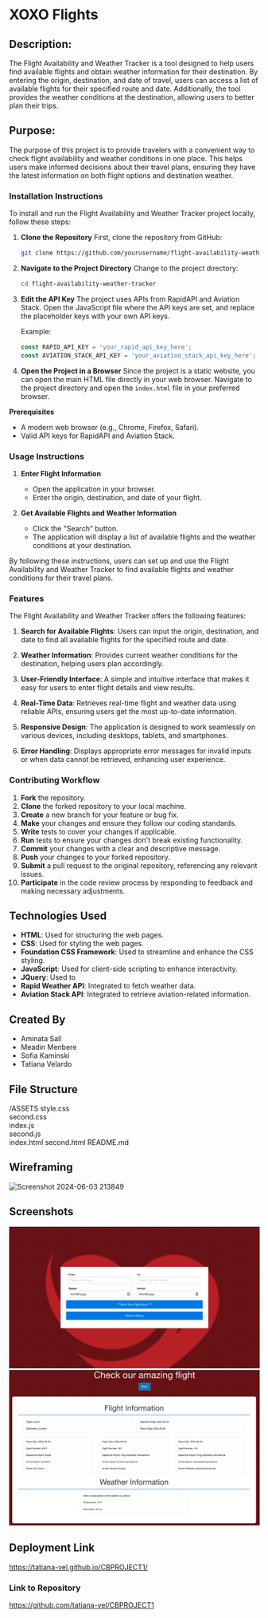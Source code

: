 # XOXO Flights

## Description:

The Flight Availability and Weather Tracker is a tool designed to help users find available flights and obtain weather information for their destination. By entering the origin, destination, and date of travel, users can access a list of available flights for their specified route and date. Additionally, the tool provides the weather conditions at the destination, allowing users to better plan their trips.

## Purpose:
The purpose of this project is to provide travelers with a convenient way to check flight availability and weather conditions in one place. This helps users make informed decisions about their travel plans, ensuring they have the latest information on both flight options and destination weather.

### Installation Instructions

To install and run the Flight Availability and Weather Tracker project locally, follow these steps:

1. **Clone the Repository**
   First, clone the repository from GitHub:
   ```sh
   git clone https://github.com/yourusername/flight-availability-weather-tracker.git
   ```

2. **Navigate to the Project Directory**
   Change to the project directory:
   ```sh
   cd flight-availability-weather-tracker
   ```

3. **Edit the API Key**
   The project uses APIs from RapidAPI and Aviation Stack. Open the JavaScript file where the API keys are set, and replace the placeholder keys with your own API keys.

   Example:
   ```javascript
   const RAPID_API_KEY = 'your_rapid_api_key_here';
   const AVIATION_STACK_API_KEY = 'your_aviation_stack_api_key_here';
   ```

4. **Open the Project in a Browser**
   Since the project is a static website, you can open the main HTML file directly in your web browser. Navigate to the project directory and open the `index.html` file in your preferred browser.

**Prerequisites**
- A modern web browser (e.g., Chrome, Firefox, Safari).
- Valid API keys for RapidAPI and Aviation Stack.

### Usage Instructions

1. **Enter Flight Information**
   - Open the application in your browser.
   - Enter the origin, destination, and date of your flight.

2. **Get Available Flights and Weather Information**
   - Click the "Search" button.
   - The application will display a list of available flights and the weather conditions at your destination.

By following these instructions, users can set up and use the Flight Availability and Weather Tracker to find available flights and weather conditions for their travel plans.

### Features

The Flight Availability and Weather Tracker offers the following features:

1. **Search for Available Flights**: Users can input the origin, destination, and date to find all available flights for the specified route and date.

2. **Weather Information**: Provides current weather conditions for the destination, helping users plan accordingly.

3. **User-Friendly Interface**: A simple and intuitive interface that makes it easy for users to enter flight details and view results.

4. **Real-Time Data**: Retrieves real-time flight and weather data using reliable APIs, ensuring users get the most up-to-date information.

5. **Responsive Design**: The application is designed to work seamlessly on various devices, including desktops, tablets, and smartphones.

6. **Error Handling**: Displays appropriate error messages for invalid inputs or when data cannot be retrieved, enhancing user experience.



### Contributing Workflow

1. **Fork** the repository.
2. **Clone** the forked repository to your local machine.
3. **Create** a new branch for your feature or bug fix.
4. **Make** your changes and ensure they follow our coding standards.
5. **Write** tests to cover your changes if applicable.
6. **Run** tests to ensure your changes don't break existing functionality.
7. **Commit** your changes with a clear and descriptive message.
8. **Push** your changes to your forked repository.
9. **Submit** a pull request to the original repository, referencing any relevant issues.
10. **Participate** in the code review process by responding to feedback and making necessary adjustments.

## Technologies Used

- **HTML**: Used for structuring the web pages.
- **CSS**: Used for styling the web pages.
- **Foundation CSS Framework**: Used to streamline and enhance the CSS styling.
- **JavaScript**: Used for client-side scripting to enhance interactivity.
- **JQuery**: Used to 
- **Rapid Weather API**: Integrated to fetch weather data.
- **Aviation Stack API**: Integrated to retrieve aviation-related information.

## Created By

- Aminata Sall
- Meadin Menbere
- Sofia Kaminski
- Tatiana Velardo

## File Structure

   /ASSETS
        style.css   
        second.css   
        index.js        
        second.js      
    index.html
    second.html 
    README.md

## Wireframing

![Screenshot 2024-06-03 213849](https://github.com/tatiana-vel/CBPROJECT1/assets/166587544/1b7da06c-828d-47c5-87de-fe2f4fcab326)


## Screenshots

![Screenshot of Project](firstpage.png)
![Screenshot of Project](secondpage.png)


## Deployment Link

https://tatiana-vel.github.io/CBPROJECT1/ 

### Link to Repository
https://github.com/tatiana-vel/CBPROJECT1



















